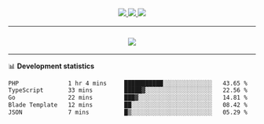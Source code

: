<h3 align="center">
  <a href="https://github.com/hwalker928">
      <img src="https://img.shields.io/github/followers/hwalker928?label=Followers&style=for-the-badge&color=lightblue">
  </a>
  <a href="https://harryw.link/discord" alt="Discord">
      <img src="https://img.shields.io/discord/738451951758606336?label=discord&style=for-the-badge&color=lightblue"/>
  </a>
  <a href="https://harryw.link/sparked" alt="Sparked Host">
      <img src="https://img.shields.io/static/v1?label=Sponsor&message=Sparked%20Host&color=yellow&style=for-the-badge"/>
  </a>
</h3>

<hr>


<h3 align="center">
  <a href="https://github.com/hwalker928">
      <img src="https://github-profile-trophy.vercel.app/?username=hwalker928&no-bg=true&no-frame=true">
  </a>
</h3>


<hr>

📊 **Development statistics**

<!--START_SECTION:waka-->

```txt
PHP              1 hr 4 mins     ███████████░░░░░░░░░░░░░░   43.65 %
TypeScript       33 mins         █████▓░░░░░░░░░░░░░░░░░░░   22.56 %
Go               22 mins         ███▓░░░░░░░░░░░░░░░░░░░░░   14.81 %
Blade Template   12 mins         ██░░░░░░░░░░░░░░░░░░░░░░░   08.42 %
JSON             7 mins          █▒░░░░░░░░░░░░░░░░░░░░░░░   05.29 %
```

<!--END_SECTION:waka-->
